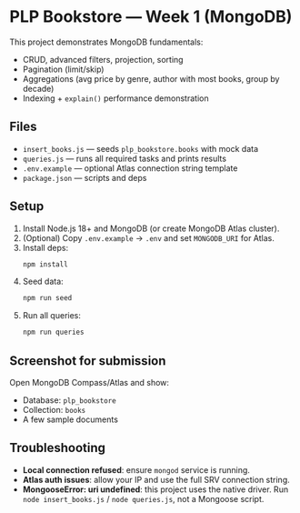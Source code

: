 # PLP Bookstore — Week 1 (MongoDB)

This project demonstrates MongoDB fundamentals:
- CRUD, advanced filters, projection, sorting
- Pagination (limit/skip)
- Aggregations (avg price by genre, author with most books, group by decade)
- Indexing + `explain()` performance demonstration

## Files
- `insert_books.js` — seeds `plp_bookstore.books` with mock data
- `queries.js` — runs all required tasks and prints results
- `.env.example` — optional Atlas connection string template
- `package.json` — scripts and deps

## Setup
1. Install Node.js 18+ and MongoDB (or create MongoDB Atlas cluster).
2. (Optional) Copy `.env.example` → `.env` and set `MONGODB_URI` for Atlas.
3. Install deps:
   ```bash
   npm install
   ```
4. Seed data:
   ```bash
   npm run seed
   ```
5. Run all queries:
   ```bash
   npm run queries
   ```

## Screenshot for submission
Open MongoDB Compass/Atlas and show:
- Database: `plp_bookstore`
- Collection: `books`
- A few sample documents

## Troubleshooting
- **Local connection refused**: ensure `mongod` service is running.
- **Atlas auth issues**: allow your IP and use the full SRV connection string.
- **MongooseError: uri undefined**: this project uses the native driver. Run `node insert_books.js` / `node queries.js`, not a Mongoose script.
